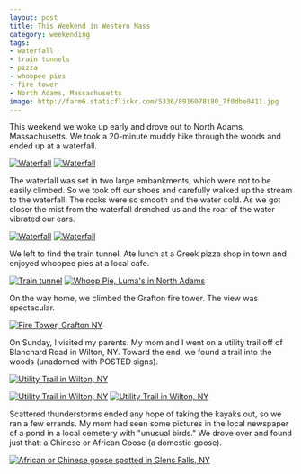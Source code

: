 ```yaml
---
layout: post
title: This Weekend in Western Mass
category: weekending
tags: 
- waterfall
- train tunnels
- pizza
- whoopee pies
- fire tower
- North Adams, Massachusetts
image: http://farm6.staticflickr.com/5336/8916078180_7f0dbe0411.jpg
---
```


This weekend we woke up early and drove out to North Adams, Massachusetts. We took a 20-minute muddy hike through the woods and ended up at a waterfall. 

<a href="http://www.flickr.com/photos/91218249@N05/8916060200/" title="Waterfall by katydecorah, on Flickr"><img src="http://farm4.staticflickr.com/3683/8916060200_09b49b424e.jpg" class="img-half" alt="Waterfall"></a>
<a href="http://www.flickr.com/photos/91218249@N05/8916078180/" title="Waterfall by katydecorah, on Flickr"><img src="http://farm6.staticflickr.com/5336/8916078180_7f0dbe0411.jpg" class="img-half" alt="Waterfall"></a>

The waterfall was set in two large embankments, which were not to be easily climbed. So we took off our shoes and carefully walked up the stream to the waterfall. The rocks were so smooth and the water cold. As we got closer the mist from the waterfall drenched us and the roar of the water vibrated our ears.

<a href="http://www.flickr.com/photos/91218249@N05/8916070822/" title="Waterfall by katydecorah, on Flickr"><img src="http://farm4.staticflickr.com/3694/8916070822_41bd0c2414.jpg" class="img-half" alt="Waterfall"></a>
<a href="http://www.flickr.com/photos/91218249@N05/8916405500/" title="Waterfall by katydecorah, on Flickr"><img src="http://farm6.staticflickr.com/5464/8916405500_a3e2bb44d3.jpg" class="img-half" alt="Waterfall"></a>

We left to find the train tunnel. Ate lunch at a Greek pizza shop in town and enjoyed whoopee pies at a local cafe.

<a href="http://www.flickr.com/photos/91218249@N05/8915483279/" title="Train tunnel by katydecorah, on Flickr"><img src="http://farm8.staticflickr.com/7399/8915483279_1bc38d402b.jpg" class="img-half" alt="Train tunnel"></a>
<a href="http://www.flickr.com/photos/91218249@N05/8916074844/" title="Whoop Pie, Luma's in North Adams by katydecorah, on Flickr"><img src="http://farm8.staticflickr.com/7351/8916074844_04c97d9f75.jpg" class="img-half" alt="Whoop Pie, Luma's in North Adams"></a>

On the way home, we climbed the Grafton fire tower. The view was spectacular.

<a href="http://www.flickr.com/photos/91218249@N05/8915478669/" title="Fire Tower, Grafton NY by katydecorah, on Flickr"><img src="http://farm4.staticflickr.com/3709/8915478669_ffc6d100aa_c.jpg" alt="Fire Tower, Grafton NY" class="pop-out"></a>

On Sunday, I visited my parents. My mom and I went on a utility trail off of Blanchard Road in Wilton, NY. Toward the end, we found a trail into the woods (unadorned with POSTED signs).

<a href="http://www.flickr.com/photos/91218249@N05/8930121171/" title="Utility Trail in Wilton, NY by katydecorah, on Flickr"><img src="http://farm6.staticflickr.com/5459/8930121171_4235ab7272_c.jpg" class="img-thirds" alt="Utility Trail in Wilton, NY"></a>

<a href="http://www.flickr.com/photos/91218249@N05/8930125419/" title="Utility Trail in Wilton, NY by katydecorah, on Flickr"><img src="http://farm4.staticflickr.com/3817/8930125419_bba777b6c3_n.jpg" class="img-thirds" alt="Utility Trail in Wilton, NY"></a>
<a href="http://www.flickr.com/photos/91218249@N05/8930731402/" title="Utility Trail in Wilton, NY by katydecorah, on Flickr"><img src="http://farm4.staticflickr.com/3769/8930731402_c2b5038b63_n.jpg" class="img-thirds" alt="Utility Trail in Wilton, NY"></a>


Scattered thunderstorms ended any hope of taking the kayaks out, so we ran a few errands. My mom had seen some pictures in the local newspaper of a pond in a local cemetery with "unusual birds." We drove over and found just that: a Chinese or African Goose (a domestic goose).

<a href="http://www.flickr.com/photos/91218249@N05/8930815184/" title="African or Chinese goose spotted in Glens Falls, NY by katydecorah, on Flickr"><img src="http://farm6.staticflickr.com/5467/8930815184_f64ceece09_n.jpg" class="img-half" alt="African or Chinese goose spotted in Glens Falls, NY"></a>

